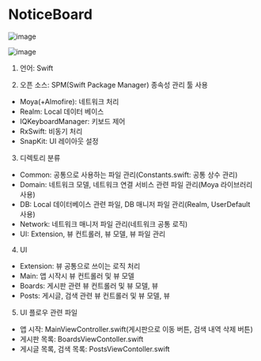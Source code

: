 # NoticeBoard

![image](https://github.com/leojini/NoticeBoard/assets/17540345/aef7f0a4-a676-480b-b017-8d899716d409)

![image](https://github.com/leojini/NoticeBoard/assets/17540345/265e2a36-bb97-44b7-8905-3cffbc064ea6)

1. 언어: Swift
   
2. 오픈 소스: SPM(Swift Package Manager) 종속성 관리 툴 사용
  - Moya(+Almofire): 네트워크 처리
  - Realm: Local 데이터 베이스
  - IQKeyboardManager: 키보드 제어
  - RxSwift: 비동기 처리
  - SnapKit: UI 레이아웃 설정
 
3. 디렉토리 분류
  - Common: 공통으로 사용하는 파일 관리(Constants.swift: 공통 상수 관리)
  - Domain: 네트워크 모델, 네트워크 연결 서비스 관련 파일 관리(Moya 라이브러리 사용)
  - DB: Local 데이터베이스 관련 파일, DB 매니저 파일 관리(Realm, UserDefault 사용)
  - Network: 네트워크 매니저 파일 관리(네트워크 공통 로직)
  - UI: Extension, 뷰 컨트롤러, 뷰 모델, 뷰 파일 관리
  
4. UI
  - Extension: 뷰 공통으로 쓰이는 로직 처리
  - Main: 앱 시작시 뷰 컨트롤러 및 뷰 모델
  - Boards: 게시판 관련 뷰 컨트롤러 및 뷰 모델, 뷰
  - Posts: 게시글, 검색 관련 뷰 컨트롤러 및 뷰 모델, 뷰 

5. UI 플로우 관련 파일
  - 앱 시작: MainViewController.swift(게시판으로 이동 버튼, 검색 내역 삭제 버튼)
  - 게시판 목록: BoardsViewContoller.swift
  - 게시글 목록, 검색 목록: PostsViewContoller.swift  

